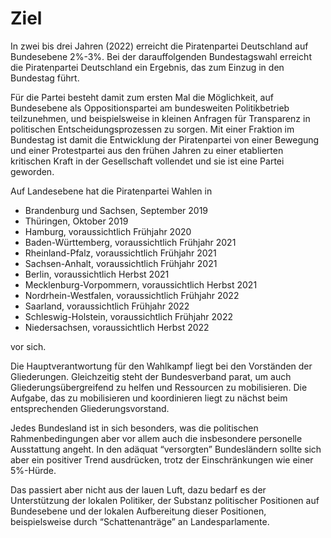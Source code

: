 # Ziel

In zwei bis drei Jahren \(2022\) erreicht die Piratenpartei Deutschland auf Bundesebene 2%-3%. Bei der darauffolgenden Bundestagswahl erreicht die Piratenpartei Deutschland ein Ergebnis, das zum Einzug in den Bundestag führt.

Für die Partei besteht damit zum ersten Mal die Möglichkeit, auf Bundesebene als Oppositionspartei am bundesweiten Politikbetrieb teilzunehmen, und beispielsweise in kleinen Anfragen für Transparenz in politischen Entscheidungsprozessen zu sorgen. Mit einer Fraktion im Bundestag ist damit die Entwicklung der Piratenpartei von einer Bewegung und einer Protestpartei aus den frühen Jahren zu einer etablierten kritischen Kraft in der Gesellschaft vollendet und sie ist eine Partei geworden.

Auf Landesebene hat die Piratenpartei Wahlen in

* Brandenburg und Sachsen, September 2019
* Thüringen, Oktober 2019
* Hamburg, voraussichtlich Frühjahr 2020
* Baden-Württemberg, voraussichtlich Frühjahr 2021
* Rheinland-Pfalz, voraussichtlich Frühjahr 2021
* Sachsen-Anhalt, voraussichtlich Frühjahr 2021
* Berlin, voraussichtlich Herbst 2021
* Mecklenburg-Vorpommern, voraussichtlich Herbst 2021
* Nordrhein-Westfalen, voraussichtlich Frühjahr 2022
* Saarland, voraussichtlich Frühjahr 2022
* Schleswig-Holstein, voraussichtlich Frühjahr 2022
* Niedersachsen, voraussichtlich Herbst 2022

vor sich.

Die Hauptverantwortung für den Wahlkampf liegt bei den Vorständen der Gliederungen. Gleichzeitig steht der Bundesverband parat, um auch Gliederungsübergreifend zu helfen und Ressourcen zu mobilisieren. Die Aufgabe, das zu mobilisieren und koordinieren liegt zu nächst beim entsprechenden Gliederungsvorstand.

Jedes Bundesland ist in sich besonders, was die politischen Rahmenbedingungen aber vor allem auch die insbesondere personelle Ausstattung angeht. In den adäquat “versorgten” Bundesländern sollte sich aber ein positiver Trend ausdrücken, trotz der Einschränkungen wie einer 5%-Hürde.

Das passiert aber nicht aus der lauen Luft, dazu bedarf es der Unterstützung der lokalen Politiker, der Substanz politischer Positionen auf Bundesebene und der lokalen Aufbereitung dieser Positionen, beispielsweise durch “Schattenanträge” an Landesparlamente.

